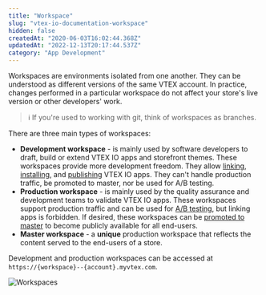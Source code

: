 ```yaml
---
title: "Workspace"
slug: "vtex-io-documentation-workspace"
hidden: false
createdAt: "2020-06-03T16:02:44.368Z"
updatedAt: "2022-12-13T20:17:44.537Z"
category: "App Development"
---
```


Workspaces are environments isolated from one another. They can be understood as different versions of the same VTEX account. In practice, changes performed in a particular workspace do not affect your store's live version or other developers' work.

> ℹ️ If you're used to working with git, think of workspaces as branches.

There are three main types of workspaces:

- **Development workspace** - is mainly used by software developers to draft, build or extend VTEX IO apps and storefront themes. These workspaces provide more development freedom. They allow [linking](https://developers.vtex.com/docs/guides/vtex-io-documentation-linking-an-app), [installing](https://developers.vtex.com/docs/guides/vtex-io-documentation-installing-an-app), and [publishing](https://developers.vtex.com/docs/guides/vtex-io-documentation-publishing-an-app) VTEX IO apps. They can't handle production traffic, be promoted to master, nor be used for A/B testing.
- **Production workspace** - is mainly used by the quality assurance and development teams to validate VTEX IO apps. These workspaces support production traffic and can be used for [A/B testing](https://developers.vtex.com/docs/guides/vtex-io-documentation-running-native-ab-testing), but linking apps is forbidden. If desired, these workspaces can be [promoted to master](https://developers.vtex.com/docs/guides/vtex-io-documentation-promoting-a-workspace-to-master) to become publicly available for all end-users.
- **Master workspace** - a **unique** production workspace that reflects the content served to the end-users of a store.

Development and production workspaces can be accessed at `https://{workspace}--{account}.myvtex.com`.

![Workspaces](https://cdn.jsdelivr.net/gh/vtexdocs/dev-portal-content@main/images/vtex-io-documentation-workspace-0.png)
